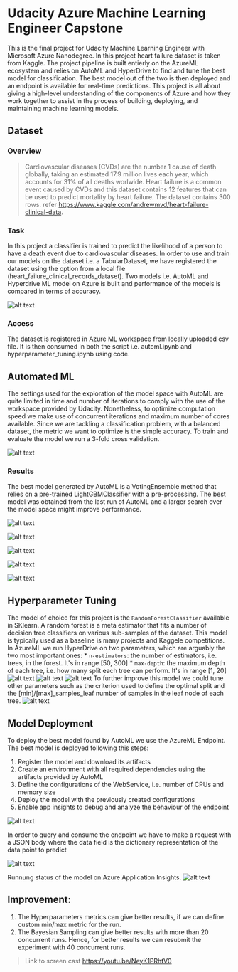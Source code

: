 # Udacity Azure Machine Learning Engineer Capstone

This is the final project for Udacity Machine Learning Engineer with Microsoft Azure Nanodegree. In this project heart failure dataset is taken from Kaggle. The project pipeline is built entierly on the AzureML ecosystem and relies on AutoML and HyperDrive to find and tune the best model for classification. The best model out of the two is then deployed and an endpoint is available for real-time predictions. This project is all about giving a high-level understanding of the components of Azure and how they work together to assist in the process of building, deploying, and maintaining machine learning models.

## Dataset

### Overview
> Cardiovascular diseases (CVDs) are the number 1 cause of death globally, taking an estimated 17.9 million lives each year, which accounts for 31% of all deaths worlwide.
Heart failure is a common event caused by CVDs and this dataset contains 12 features that can be used to predict mortality by heart failure. The dataset contains 300 rows. refer https://www.kaggle.com/andrewmvd/heart-failure-clinical-data. 

### Task

In this project a classifier is trained to predict the likelihood of a person to have a death event due to cardiovascular diseases. In order to use and train our models 
on the dataset i.e. a TabularDataset, we have registered the dataset using the option from a local file (heart_failure_clinical_records_dataset). Two models i.e. AutoML and Hyperdrive ML model on Azure is built and performance of the models is compared in terms of accuracy.

![alt text](https://github.com/davijit868/Azure-ML-Engineer-Capstone/blob/master/Screenshots/Screenshot_1.png)

### Access
The dataset is registered in Azure ML workspace from locally uploaded csv file. It is then consumed in both the script i.e. automl.ipynb and hyperparameter_tuning.ipynb using code. 

## Automated ML
The settings used for the exploration of the model space with AutoML are quite limited in time and number of iterations to comply with the use of the 
workspace provided by Udacity. Nonetheless, to optimize computation speed we make use of concurrent iterations and maximum number of cores available.
Since we are tackling a classification problem, with a balanced dataset, the metric we want to optimize is the simple accuracy.
To train and evaluate the model we run a 3-fold cross validation.

![alt text](https://github.com/davijit868/Azure-ML-Engineer-Capstone/blob/master/Screenshots/Screenshot_2.png)

### Results
The best model generated by AutoML is a VotingEnsemble method that relies on a pre-trained LightGBMClassifier with a pre-processing. The best model was obtained from the last run of AutoML and a larger search over the model space might improve performance. 

![alt text](https://github.com/davijit868/Azure-ML-Engineer-Capstone/blob/master/Screenshots/Screenshot_3.png)

![alt text](https://github.com/davijit868/Azure-ML-Engineer-Capstone/blob/master/Screenshots/Screenshot_4.png)

![alt text](https://github.com/davijit868/Azure-ML-Engineer-Capstone/blob/master/Screenshots/Screenshot_5.png)

![alt text](https://github.com/davijit868/Azure-ML-Engineer-Capstone/blob/master/Screenshots/Screenshot_6.png)

![alt text](https://github.com/davijit868/Azure-ML-Engineer-Capstone/blob/master/Screenshots/Screenshot_7.png)

## Hyperparameter Tuning
The model of choice for this project is the `RandomForestClassifier` available in SKlearn.
A random forest is a meta estimator that fits a number of decision tree classifiers on various sub-samples of the dataset.
This model is typically used as a baseline is many projects and Kaggele competitions.
In AzureML we run HyperDrive on two parameters, which are arguably the two most important ones:
    * `n-estimators`: the number of estimators, i.e. trees, in the forest. It's in range [50, 300]
    * `max-depth`: the maximum depth of each tree, i.e. how many split each tree can perform. It's in range [1, 20]
![alt text](https://github.com/hammad-alt/nd00333-capstone/blob/master/Images/1.JPG)
![alt text](https://github.com/hammad-alt/nd00333-capstone/blob/master/Images/hypml-best-run.JPG)
![alt text](https://github.com/hammad-alt/nd00333-capstone/blob/master/Images/hyp-matrix.JPG)
To further improve this model we could tune other parameters such as the criterion used to define the optimal split and the [min]/[max]_samples_leaf number of samples in the 
leaf node of each tree.
![alt text](https://github.com/hammad-alt/nd00333-capstone/blob/master/Images/hyper-logs.JPG)

## Model Deployment

To deploy the best model found by AutoML we use the AzureML Endpoint. The best model is deployed following this steps:

1. Register the model and download its artifacts
2. Create an environment with all required dependencies using the artifacts provided by AutoML
3. Define the configurations of the WebService, i.e. number of CPUs and memory size
4. Deploy the model with the previously created configurations
5. Enable app insights to debug and analyze the behaviour of the endpoint

![alt text](https://github.com/hammad-alt/nd00333-capstone/blob/master/Images/automl-aci-deploy.JPG)

In order to query and consume the endpoint we have to make a request with a JSON body where the data field is the dictionary representation of the data point to predict

![alt text](https://github.com/hammad-alt/nd00333-capstone/blob/master/Images/automl-dict.JPG)

Runnung status of the model on Azure Application Insights.
![alt text](https://github.com/hammad-alt/nd00333-capstone/blob/master/Images/App-insights.JPG)

## Improvement:
1. The Hyperparameters metrics can give better results, if we can define custom min/max metric for the run.
2. The Bayesian Sampling can give better results with more than 20 concurrent runs. Hence, for better results we can resubmit the experiment with 40 concurrent runs. 


> Link to screen cast
https://youtu.be/NeyK1PRhtV0

